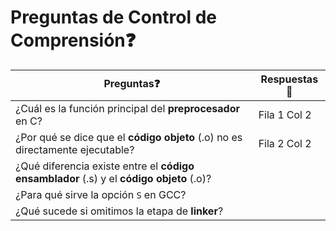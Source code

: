 # Preguntas de Control de Comprensión❓



| Preguntas❓ | Respuestas 🧠 |
|--------------|--------------|
| ¿Cuál es la función principal del **preprocesador** en C?| Fila 1 Col 2 |
| ¿Por qué se dice que el **código objeto** (.o) no es directamente ejecutable?| Fila 2 Col 2 |
|¿Qué diferencia existe entre el **código ensamblador** (.s) y el **código objeto** (.o)? | |
|¿Para qué sirve la opción `S` en GCC? | |
|¿Qué sucede si omitimos la etapa de **linker**? | |



